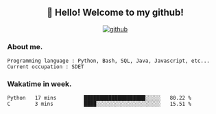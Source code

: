 <h2 align="center">👋 Hello! Welcome to my github! </h2>
<p align="center">
  <a href="https://github.com/usergwen"><img src="https://img.shields.io/badge/GitHub-24292e" alt="github"></a>
</p>

### About me.

```Plain Text
Programming language : Python, Bash, SQL, Java, Javascript, etc...
Current occupation : SDET
```
### Wakatime in week.

<!--START_SECTION:waka-->
```text
Python   17 mins         ████████████████████░░░░░   80.22 % 
C        3 mins          ████░░░░░░░░░░░░░░░░░░░░░   15.51 % 
```
<!--END_SECTION:waka-->
